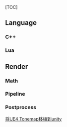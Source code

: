 [TOC]

## Language
### C++

### Lua

## Render
### Math
### Pipeline
### Postprocess
[将UE4 Tonemap移植到unity](postprocess/UE4_tonemap_to_unit.md)
